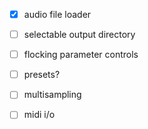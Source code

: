
- [x] audio file loader
- [ ] selectable output directory
- [ ] flocking parameter controls
- [ ] presets?
- [ ] multisampling
- [ ] midi i/o

